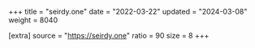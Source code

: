 +++
title = "seirdy.one"
date = "2022-03-22"
updated = "2024-03-08"
weight = 8040

[extra]
source = "https://seirdy.one"
ratio = 90
size = 8
+++
